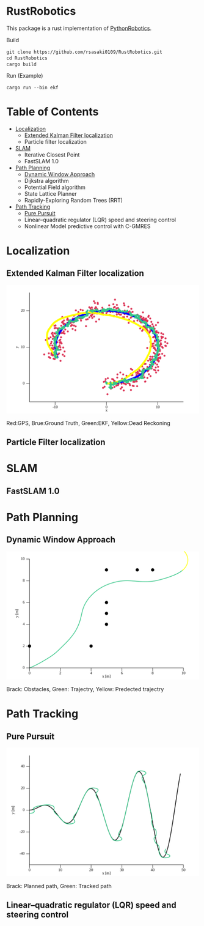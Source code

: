 RustRobotics
====

This package is a rust implementation of [PythonRobotics](https://github.com/AtsushiSakai/PythonRobotics).

Build
```
git clone https://github.com/rsasaki0109/RustRobotics.git
cd RustRobotics
cargo build
```

Run (Example)
```
cargo run --bin ekf
```

# Table of Contents
   * [Localization](#localization)
      * [Extended Kalman Filter localization](#extended-kalman-filter-localization)
      * Particle filter localization
   * [SLAM](#slam)
      * Iterative Closest Point 
      * FastSLAM 1.0
   * [Path Planning](#path-planning)
      * [Dynamic Window Approach](#dynamic-window-approach)
      * Dijkstra algorithm
      * Potential Field algorithm
      * State Lattice Planner
      * Rapidly-Exploring Random Trees (RRT)
   * [Path Tracking](#path-tracking)
      * [Pure Pursuit](#pure-pursuit)
      * Linear–quadratic regulator (LQR) speed and steering control
      * Nonlinear Model predictive control with C-GMRES

# Localization
## Extended Kalman Filter localization
<img src="./img/ekf.svg" width="640px">   

Red:GPS, Brue:Ground Truth, Green:EKF, Yellow:Dead Reckoning

## Particle Filter localization

# SLAM
## FastSLAM 1.0


# Path Planning
## Dynamic Window Approach

<img src="./img/dwa.svg" width="640px">  

Brack: Obstacles, Green: Trajectry, Yellow: Predected trajectry
# Path Tracking
## Pure Pursuit

<img src="./img/pure_pursuit.svg" width="640px">  

Brack: Planned path, Green: Tracked path
## Linear–quadratic regulator (LQR) speed and steering control


